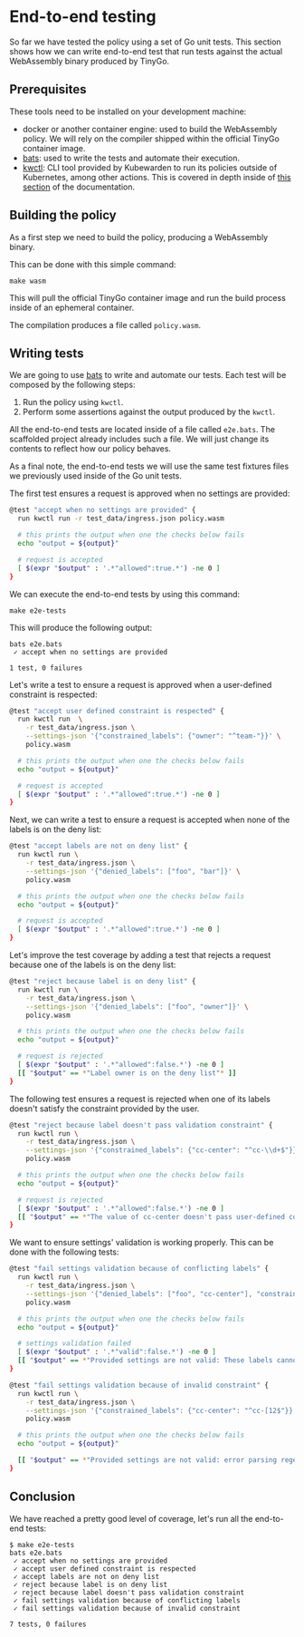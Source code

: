 # End-to-end testing

So far we have tested the policy using a set of Go unit tests. This section shows
how we can write end-to-end test that run tests against the actual WebAssembly
binary produced by TinyGo.

## Prerequisites

These tools need to be installed on your development machine:

* docker or another container engine: used to build the WebAssembly
  policy. We will rely on the compiler shipped within the official
  TinyGo container image.
* [bats](https://github.com/bats-core/bats-core): used to write the
  tests and automate their execution.
* [kwctl](https://github.com/kubewarden/kwctl/releases): CLI tool
  provided by Kubewarden to run its policies outside of Kubernetes,
  among other actions. This is covered in depth inside of [this
  section](/testing-policies/01-intro.md) of the documentation.

## Building the policy

As a first step we need to build the policy, producing a WebAssembly
binary.

This can be done with this simple command:

```shell
make wasm
```

This will pull the official TinyGo container image and run the build process
inside of an ephemeral container.

The compilation produces a file called `policy.wasm`.

## Writing tests

We are going to use [bats](https://github.com/bats-core/bats-core) to write and
automate our tests. Each test will be composed by the following steps:

1. Run the policy using `kwctl`.
1. Perform some assertions against the output produced by the
  `kwctl`.

All the end-to-end tests are located inside of a file called `e2e.bats`. The
scaffolded project already includes such a file. We will just change its
contents to reflect how our policy behaves.

As a final note, the end-to-end tests we will use the same test fixtures files
we previously used inside of the Go unit tests.

The first test ensures a request is approved when no settings are provided:

```bash
@test "accept when no settings are provided" {
  run kwctl run -r test_data/ingress.json policy.wasm

  # this prints the output when one the checks below fails
  echo "output = ${output}"

  # request is accepted
  [ $(expr "$output" : '.*"allowed":true.*') -ne 0 ]
}
```

We can execute the end-to-end tests by using this command:

```shell
make e2e-tests
```

This will produce the following output:

```shell
bats e2e.bats
 ✓ accept when no settings are provided

1 test, 0 failures
```

Let's write a test to ensure a request is approved when a user-defined constraint
is respected:

```bash
@test "accept user defined constraint is respected" {
  run kwctl run  \
    -r test_data/ingress.json \
    --settings-json '{"constrained_labels": {"owner": "^team-"}}' \
    policy.wasm

  # this prints the output when one the checks below fails
  echo "output = ${output}"

  # request is accepted
  [ $(expr "$output" : '.*"allowed":true.*') -ne 0 ]
}
```

Next, we can write a test to ensure a request is accepted when none of the
labels is on the deny list:

```bash
@test "accept labels are not on deny list" {
  run kwctl run \
    -r test_data/ingress.json \
    --settings-json '{"denied_labels": ["foo", "bar"]}' \
    policy.wasm

  # this prints the output when one the checks below fails
  echo "output = ${output}"

  # request is accepted
  [ $(expr "$output" : '.*"allowed":true.*') -ne 0 ]
}
```

Let's improve the test coverage by adding a test that rejects a request
because one of the labels is on the deny list:

```bash
@test "reject because label is on deny list" {
  run kwctl run \
    -r test_data/ingress.json \
    --settings-json '{"denied_labels": ["foo", "owner"]}' \
    policy.wasm

  # this prints the output when one the checks below fails
  echo "output = ${output}"

  # request is rejected
  [ $(expr "$output" : '.*"allowed":false.*') -ne 0 ]
  [[ "$output" == *"Label owner is on the deny list"* ]]
}
```

The following test ensures a request is rejected when one of its labels doesn't
satisfy the constraint provided by the user.

```bash
@test "reject because label doesn't pass validation constraint" {
  run kwctl run \
    -r test_data/ingress.json \
    --settings-json '{"constrained_labels": {"cc-center": "^cc-\\d+$"}}' \
    policy.wasm

  # this prints the output when one the checks below fails
  echo "output = ${output}"

  # request is rejected
  [ $(expr "$output" : '.*"allowed":false.*') -ne 0 ]
  [[ "$output" == *"The value of cc-center doesn't pass user-defined constraint"* ]]
}
```

We want to ensure settings' validation is working properly. This can be done
with the following tests:

```bash
@test "fail settings validation because of conflicting labels" {
  run kwctl run \
    -r test_data/ingress.json \
    --settings-json '{"denied_labels": ["foo", "cc-center"], "constrained_labels": {"cc-center": "^cc-\\d+$"}}' \
    policy.wasm

  # this prints the output when one the checks below fails
  echo "output = ${output}"

  # settings validation failed
  [ $(expr "$output" : '.*"valid":false.*') -ne 0 ]
  [[ "$output" == *"Provided settings are not valid: These labels cannot be constrained and denied at the same time: Set{cc-center}"* ]]
}

@test "fail settings validation because of invalid constraint" {
  run kwctl run \
    -r test_data/ingress.json \
    --settings-json '{"constrained_labels": {"cc-center": "^cc-[12$"}}' \
    policy.wasm

  # this prints the output when one the checks below fails
  echo "output = ${output}"

  [[ "$output" == *"Provided settings are not valid: error parsing regexp: missing closing ]: `[12$`"* ]]
}
```

## Conclusion

We have reached a pretty good level of coverage, let's run all the end-to-end
tests:

```shell
$ make e2e-tests
bats e2e.bats
 ✓ accept when no settings are provided
 ✓ accept user defined constraint is respected
 ✓ accept labels are not on deny list
 ✓ reject because label is on deny list
 ✓ reject because label doesn't pass validation constraint
 ✓ fail settings validation because of conflicting labels
 ✓ fail settings validation because of invalid constraint

7 tests, 0 failures
```
